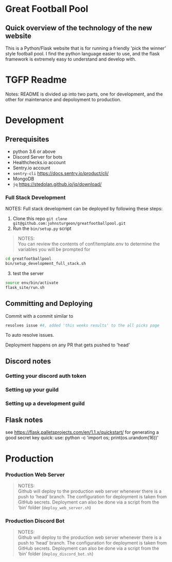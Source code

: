 # Great Football Pool
## Quick overview of the technology of the new website
This is a Python/Flask website that is for running a friendly 'pick the winner' style football pool.  I find the python language easier to use, and the flask framework is extremely easy to understand and develop with.


# TGFP Readme

Notes: README is divided up into two parts, one for development, and the other for maintenance and depoloyment to production.

# Development

## Prerequisites
* python 3.6 or above
* Discord Server for bots
* Healthchecks.io account
* Sentry.io account
* `sentry-cli` https://docs.sentry.io/product/cli/
* MongoDB
* `jq` https://stedolan.github.io/jq/download/


### Full Stack Development
NOTES:
Full stack development can be deployed by following these steps:

1. Clone this repo
`git clone git@github.com:johnsturgeon/greatfootballpool.git`
2. Run the `bin/setup.py` script
> NOTES:  
> You can review the contents of conf/template.env to determine the variables you will be prompted for  

```bash
cd greatfootballpool
bin/setup_development_full_stack.sh
```
3. test the server
```bash
source env/bin/activate
flask_site/run.sh
```
## Committing and Deploying

Commit with a commit similar to
```bash
resolves issue #4, added 'this weeks results' to the all picks page

```
To auto resolve issues.

Deployment happens on any PR that gets pushed to 'head'

## Discord notes
### Getting your discord auth token
### Setting up your guild
### Setting up a development guild

## Flask notes
see https://flask.palletsprojects.com/en/1.1.x/quickstart/ for generating a good secret key
quick: use: python -c 'import os; print(os.urandom(16))'

# Production

### Production Web Server
> NOTES:   
> Github will deploy to the production web server whenever there is a push to ‘head’ branch.  The configuration for deployment is taken from GitHub secrets.  Deployment can also be done via a script from the ‘bin’ folder (`deploy_web_server.sh`)  
### Production Discord Bot
> NOTES:  
> Github will deploy to the production web server whenever there is a push to ‘head’ branch.  The configuration for deployment is taken from GitHub secrets.  Deployment can also be done via a script from the ‘bin’ folder (`deploy_discord_bot.sh`)  

